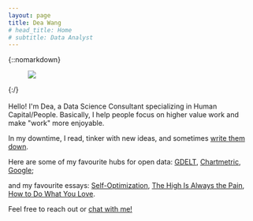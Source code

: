 ```yaml
---
layout: page
title: Dea Wang
# head_title: Home
# subtitle: Data Analyst
---
```


<div class="pretty-links">

{::nomarkdown} 
<figure class="site-profile">
    <img src="{{ site.baseurl }}/assets/img/profile.jpg">
</figure>
{:/}

<div class="lead lead-about">
    
<br> 
Hello! I'm Dea, a Data Science Consultant specializing in Human Capital/People. Basically, I help people focus on higher value work and make "work" more enjoyable. 

In my downtime, I read, tinker with new ideas, and sometimes [write them down](https://deaw.medium.com/). <br>
    
Here are some of my favourite hubs for open data: [GDELT](https://www.gdeltproject.org/), [Chartmetric](https://www.chartmetric.com/music-industry-trends/6mo-report), [Google](https://datasetsearch.research.google.com/); 

and my favourite essays: [Self-Optimization](https://www.theguardian.com/news/2019/aug/02/athleisure-barre-kale-tyranny-ideal-woman-labour), [The High Is Always the Pain](https://themorningnews.org/article/the-high-is-always-the-pain-and-the-pain-is-always-the-high), [How to Do What You Love](http://www.paulgraham.com/love.html).

Feel free to reach out or [chat with me!](https://calendly.com/deaw/coffee)
</div>


</div>
